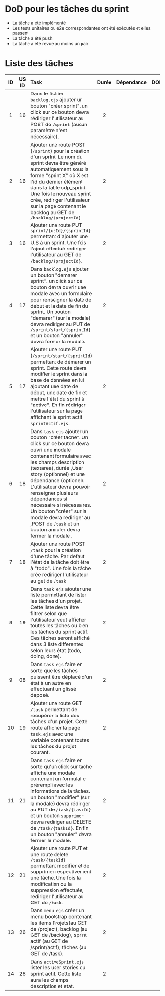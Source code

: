 # DoD pour les tâches du sprint
- La tâche a été implémenté
- Les tests unitaires ou e2e correspondantes ont été exécutés et elles passent
- La tâche a été push
- La tâche a été revue au moins un pair

# Liste des tâches
|  ID  | US ID | Task                                                         | Durée | Dépendance | DOD                                                          | État  | Assigné |
| :--: | :---: | :----------------------------------------------------------- | :---: | :--------: | ------------------------------------------------------------ | ----- | :-----: |
| 1 | 16 | Dans le fichier `backlog.ejs` ajouter un bouton "créer sprint". un click sur ce bouton devra rédiriger l'utilisateur au POST de `/sprint` (aucun paramètre n'est nécessaire). | 2 |  |  | DOING | elhadj |
| 2 | 16 | Ajouter une route POST (`/sprint`) pour la création d'un sprint. Le nom du sprint devra être généré automatiquement sous la forme "sprint X" où X est l'id du dernier élément dans la table cdp_sprint. Une fois le nouveau sprint crée, rédiriger l'utilisateur sur la page contenant le backlog au GET de `/backlog/{projectId}` | 2 |  |  | DOING | elhadj
| 3 | 16 | Ajouter une route PUT `sprint/{usId}/{sprintId}` permettant d'ajouter une U.S à un sprint. Une fois l'ajout effectué rediriger l'utilisateur au GET de `/backlog/{projectId}`. | 2 |  |  | TODO | elhadj
| 4 | 17 | Dans `backlog.ejs` ajouter un bouton "demarer sprint". un click sur ce bouton devra ouvrir une modale avec un formulaire pour renseigner la date de debut et la date de fin du sprint. Un bouton "demarer" (sur la modale) devra rediriger au PUT de `/sprint/start/{sprintId}` et un bouton "annuler" devra fermer la modale.| 2 |  |  | TODO |
| 5 | 17 | Ajouter une route PUT (`/sprint/start/{sprintId`) permettant de démarer un sprint. Cette route devra modifier le sprint dans la base de données en lui ajoutant une date de début, une date de fin et mettre l'état du sprint à "active". En fin rédiriger l'utilisateur sur la page affichant le sprint actif `sprintActif.ejs`. | 2 |  |  | TODO |
| 6 | 18 | Dans `task.ejs` ajouter un bouton "créer tâche". Un click sur ce bouton devra ouvri une modale contenant formulaire avec les champs description (textarea), durée ,User story (optionnel) et une dépendance (optionel). L'utilisateur devra pouvoir renseigner plusieurs dépendances si nécessaire si nécessaires. Un bouton "créer" sur la modale devra rediriger au ,POST de `/task` et un bouton annuler devra fermer la modale .| 2 |  |  | TODO |
| 7 | 18 | Ajouter une route POST `/task` pour la création d'une tâche. Par defaut l'état de la tâche doit être à "todo". Une fois la tâche crée rediriger l'utilisateur au get de `/task` | 2 |  |  | TODO |
| 8 | 19 | Dans `task.ejs` ajouter une liste permettant de lister les tâches d'un projet. Cette liste devra être filtrer selon que l'utilisateur veut afficher toutes les tâches ou bien les tâches du sprint actif. Ces tâches seront affiché dans 3 liste differentes selon leurs état (todo, doing, done). | 2 |  |  | TODO |
| 9 | 08 | Dans `task.ejs` faire en sorte que les tâches puissent être déplacé d'un état à un autre en effectuant un glissé deposé. | 2 |  |  | TODO |
| 10 | 19 | Ajouter une route GET `/task` permettant de recupérer la liste des tâches d'un projet. Cette route afficher la page `task.ejs` avec une variable contenant toutes les tâches du projet courant. | 2 |  |  | TODO |
| 11 | 21 | Dans `task.ejs` faire en sorte qu'un click sur tâche affiche une modale contenant un formulaire prérempli avec les informations de la tâches. un bouton "modifier" (sur la modale) devra rédiriger au PUT de `/task/{taskId}` et un bouton `supprimer` devra rediriger au DELETE de `/task/{taskId}`. En fin un bouton "annuler" devra fermer la modale. | 2 |  |  | TODO |
| 12 | 21 | Ajouter une route PUT et une route delete `/task/{taskId}` permettant modifier et de supprimer respectivement une tâche. Une fois la modification ou la suppression effectuée, rediriger l'utilisateur au GET de `/task`. | 2 |  |  | TODO |
| 13 | 26 | Dans `menu.ejs` créer un menu bootstrap contenant les items Projets(au GET de /project), backlog (au GET de /backlog), sprint actif (au GET de /sprint/actif), tâches (au GET de /task). | 2 |  |  | TODO |
| 14 | 26 | Dans `activeSprint.ejs` lister les user stories du sprint actif. Cette liste aura les champs description et etat. | 2 |  |  | TODO |
